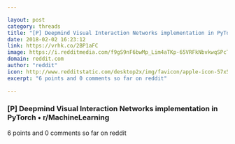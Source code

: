 ```yaml
---

layout: post
category: threads
title: "[P] Deepmind Visual Interaction Networks implementation in PyTorch"
date: 2018-02-02 16:23:12
link: https://vrhk.co/2BP1aFC
image: https://i.redditmedia.com/f9gS9nF6bwMp_Lim4aTKp-65VRFkNbvkwqSPcTOdvkc.jpg?w=320&s=e7bb05b8689d42f259612d32970451c2
domain: reddit.com
author: "reddit"
icon: http://www.redditstatic.com/desktop2x/img/favicon/apple-icon-57x57.png
excerpt: "6 points and 0 comments so far on reddit"

---
```


### [P] Deepmind Visual Interaction Networks implementation in PyTorch • r/MachineLearning

6 points and 0 comments so far on reddit
